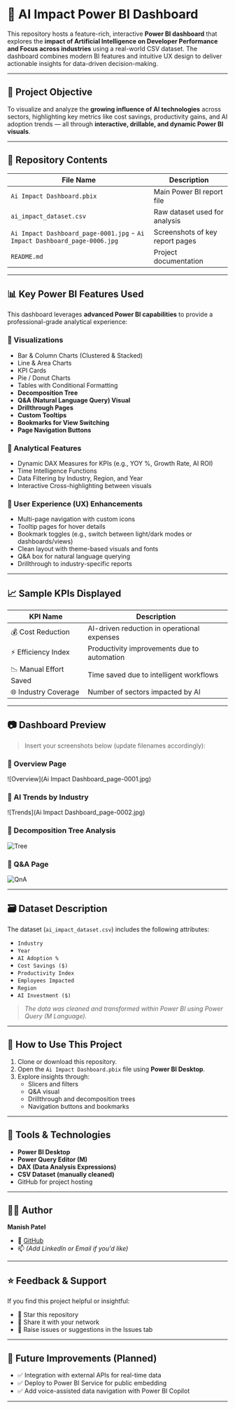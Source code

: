 # 🧠 AI Impact Power BI Dashboard

This repository hosts a feature-rich, interactive **Power BI dashboard** that explores the **impact of Artificial Intelligence on Developer Performance and Focus across industries** using a real-world CSV dataset. The dashboard combines modern BI features and intuitive UX design to deliver actionable insights for data-driven decision-making.

---

## 📌 Project Objective

To visualize and analyze the **growing influence of AI technologies** across sectors, highlighting key metrics like cost savings, productivity gains, and AI adoption trends — all through **interactive, drillable, and dynamic Power BI visuals**.

---

## 📁 Repository Contents

| File Name                     | Description |
|------------------------------|-------------|
| `Ai Impact Dashboard.pbix`   | Main Power BI report file |
| `ai_impact_dataset.csv`      | Raw dataset used for analysis |
| `Ai Impact Dashboard_page-0001.jpg` - `Ai Impact Dashboard_page-0006.jpg` | Screenshots of key report pages |
| `README.md`                  | Project documentation |

---

## 📊 Key Power BI Features Used

This dashboard leverages **advanced Power BI capabilities** to provide a professional-grade analytical experience:

### 🔷 Visualizations
- Bar & Column Charts (Clustered & Stacked)
- Line & Area Charts
- KPI Cards
- Pie / Donut Charts
- Tables with Conditional Formatting
- **Decomposition Tree**
- **Q&A (Natural Language Query) Visual**
- **Drillthrough Pages**
- **Custom Tooltips**
- **Bookmarks for View Switching**
- **Page Navigation Buttons**

### 🎯 Analytical Features
- Dynamic DAX Measures for KPIs (e.g., YOY %, Growth Rate, AI ROI)
- Time Intelligence Functions
- Data Filtering by Industry, Region, and Year
- Interactive Cross-highlighting between visuals

### 🧭 User Experience (UX) Enhancements
- Multi-page navigation with custom icons
- Tooltip pages for hover details
- Bookmark toggles (e.g., switch between light/dark modes or dashboards/views)
- Clean layout with theme-based visuals and fonts
- Q&A box for natural language querying
- Drillthrough to industry-specific reports

---

## 📈 Sample KPIs Displayed

| KPI Name              | Description                                  |
|-----------------------|----------------------------------------------|
| 💰 Cost Reduction     | AI-driven reduction in operational expenses  |
| ⚡ Efficiency Index   | Productivity improvements due to automation  |
| 📉 Manual Effort Saved| Time saved due to intelligent workflows      |
| 🌐 Industry Coverage  | Number of sectors impacted by AI             |

---

## 📷 Dashboard Preview

> Insert your screenshots below (update filenames accordingly):

### 📍 Overview Page
![Overview](Ai Impact Dashboard_page-0001.jpg)

### 📍 AI Trends by Industry
![Trends](Ai Impact Dashboard_page-0002.jpg)

### 📍 Decomposition Tree Analysis
![Tree](preview3.png)

### 📍 Q&A Page
![QnA](preview4.png)

---

## 🗃️ Dataset Description

The dataset (`ai_impact_dataset.csv`) includes the following attributes:

- `Industry`  
- `Year`  
- `AI Adoption %`  
- `Cost Savings ($)`  
- `Productivity Index`  
- `Employees Impacted`  
- `Region`  
- `AI Investment ($)`  

> *The data was cleaned and transformed within Power BI using Power Query (M Language).*

---

## 🚀 How to Use This Project

1. Clone or download this repository.
2. Open the `Ai Impact Dashboard.pbix` file using **Power BI Desktop**.
3. Explore insights through:
   - Slicers and filters
   - Q&A visual
   - Drillthrough and decomposition trees
   - Navigation buttons and bookmarks

---

## 🔧 Tools & Technologies

- **Power BI Desktop**
- **Power Query Editor (M)**
- **DAX (Data Analysis Expressions)**
- **CSV Dataset (manually cleaned)**
- GitHub for project hosting

---

## 👨‍💻 Author

**Manish Patel**

- 🔗 [GitHub](https://github.com/mp-patel04)
- 📫 *(Add LinkedIn or Email if you'd like)*

---

## ⭐ Feedback & Support

If you find this project helpful or insightful:
- 🌟 Star this repository
- 🔄 Share it with your network
- 💬 Raise issues or suggestions in the Issues tab

---

## 📌 Future Improvements (Planned)

- ✅ Integration with external APIs for real-time data
- ✅ Deploy to Power BI Service for public embedding
- ✅ Add voice-assisted data navigation with Power BI Copilot

---


